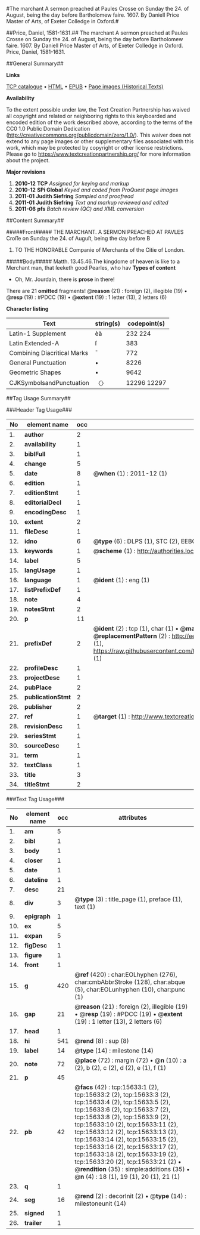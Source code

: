 #The marchant A sermon preached at Paules Crosse on Sunday the 24. of August, being the day before Bartholomew faire. 1607. By Daniell Price Master of Arts, of Exeter Colledge in Oxford.#

##Price, Daniel, 1581-1631.##
The marchant A sermon preached at Paules Crosse on Sunday the 24. of August, being the day before Bartholomew faire. 1607. By Daniell Price Master of Arts, of Exeter Colledge in Oxford.
Price, Daniel, 1581-1631.

##General Summary##

**Links**

[TCP catalogue](http://www.ota.ox.ac.uk/tcp/)  • 
[HTML](http://tei.it.ox.ac.uk/tcp/Texts-HTML/free/A10/A10050.html)  • 
[EPUB](http://tei.it.ox.ac.uk/tcp/Texts-EPUB/free/A10/A10050.epub) • 
[Page images (Historical Texts)](https://historicaltexts.jisc.ac.uk/eebo-99850431e)

**Availability**

To the extent possible under law, the Text Creation Partnership has waived all copyright and related or neighboring rights to this keyboarded and encoded edition of the work described above, according to the terms of the CC0 1.0 Public Domain Dedication (http://creativecommons.org/publicdomain/zero/1.0/). This waiver does not extend to any page images or other supplementary files associated with this work, which may be protected by copyright or other license restrictions. Please go to https://www.textcreationpartnership.org/ for more information about the project.

**Major revisions**

1. __2010-12__ __TCP__ *Assigned for keying and markup*
1. __2010-12__ __SPi Global__ *Keyed and coded from ProQuest page images*
1. __2011-01__ __Judith Siefring__ *Sampled and proofread*
1. __2011-01__ __Judith Siefring__ *Text and markup reviewed and edited*
1. __2011-06__ __pfs__ *Batch review (QC) and XML conversion*

##Content Summary##

#####Front#####
THE MARCHANT. A SERMON PREACHED AT PAVLES Croſſe on Sunday the 24. of Auguſt, being the day before B
1. TO THE HONORABLE Companie of Merchants of the Citie of London.

#####Body#####
Matth. 13.45.46.The kingdome of heaven is like to a Merchant man, that ſeeketh good Pearles, who hav
**Types of content**

  * Oh, Mr. Jourdain, there is **prose** in there!

There are 21 **omitted** fragments! 
 @__reason__ (21) : foreign (2), illegible (19)  •  @__resp__ (19) : #PDCC (19)  •  @__extent__ (19) : 1 letter (13), 2 letters (6)

**Character listing**


|Text|string(s)|codepoint(s)|
|---|---|---|
|Latin-1 Supplement|èà|232 224|
|Latin Extended-A|ſ|383|
|Combining             Diacritical Marks|̄|772|
|General Punctuation|•|8226|
|Geometric Shapes|▪|9642|
|CJKSymbolsandPunctuation|〈〉|12296 12297|

##Tag Usage Summary##

###Header Tag Usage###

|No|element name|occ|attributes|
|---|---|---|---|
|1.|__author__|2||
|2.|__availability__|1||
|3.|__biblFull__|1||
|4.|__change__|5||
|5.|__date__|8| @__when__ (1) : 2011-12 (1)|
|6.|__edition__|1||
|7.|__editionStmt__|1||
|8.|__editorialDecl__|1||
|9.|__encodingDesc__|1||
|10.|__extent__|2||
|11.|__fileDesc__|1||
|12.|__idno__|6| @__type__ (6) : DLPS (1), STC (2), EEBO-CITATION (1), PROQUEST (1), VID (1)|
|13.|__keywords__|1| @__scheme__ (1) : http://authorities.loc.gov/ (1)|
|14.|__label__|5||
|15.|__langUsage__|1||
|16.|__language__|1| @__ident__ (1) : eng (1)|
|17.|__listPrefixDef__|1||
|18.|__note__|4||
|19.|__notesStmt__|2||
|20.|__p__|11||
|21.|__prefixDef__|2| @__ident__ (2) : tcp (1), char (1)  •  @__matchPattern__ (2) : ([0-9\-]+):([0-9IVX]+) (1), (.+) (1)  •  @__replacementPattern__ (2) : http://eebo.chadwyck.com/downloadtiff?vid=$1&page=$2 (1), https://raw.githubusercontent.com/textcreationpartnership/Texts/master/tcpchars.xml#$1 (1)|
|22.|__profileDesc__|1||
|23.|__projectDesc__|1||
|24.|__pubPlace__|2||
|25.|__publicationStmt__|2||
|26.|__publisher__|2||
|27.|__ref__|1| @__target__ (1) : http://www.textcreationpartnership.org/docs/. (1)|
|28.|__revisionDesc__|1||
|29.|__seriesStmt__|1||
|30.|__sourceDesc__|1||
|31.|__term__|1||
|32.|__textClass__|1||
|33.|__title__|3||
|34.|__titleStmt__|2||


###Text Tag Usage###

|No|element name|occ|attributes|
|---|---|---|---|
|1.|__am__|5||
|2.|__bibl__|1||
|3.|__body__|1||
|4.|__closer__|1||
|5.|__date__|1||
|6.|__dateline__|1||
|7.|__desc__|21||
|8.|__div__|3| @__type__ (3) : title_page (1), preface (1), text (1)|
|9.|__epigraph__|1||
|10.|__ex__|5||
|11.|__expan__|5||
|12.|__figDesc__|1||
|13.|__figure__|1||
|14.|__front__|1||
|15.|__g__|420| @__ref__ (420) : char:EOLhyphen (276), char:cmbAbbrStroke (128), char:abque (5), char:EOLunhyphen (10), char:punc (1)|
|16.|__gap__|21| @__reason__ (21) : foreign (2), illegible (19)  •  @__resp__ (19) : #PDCC (19)  •  @__extent__ (19) : 1 letter (13), 2 letters (6)|
|17.|__head__|1||
|18.|__hi__|541| @__rend__ (8) : sup (8)|
|19.|__label__|14| @__type__ (14) : milestone (14)|
|20.|__note__|72| @__place__ (72) : margin (72)  •  @__n__ (10) : a (2), b (2), c (2), d (2), e (1), f (1)|
|21.|__p__|45||
|22.|__pb__|42| @__facs__ (42) : tcp:15633:1 (2), tcp:15633:2 (2), tcp:15633:3 (2), tcp:15633:4 (2), tcp:15633:5 (2), tcp:15633:6 (2), tcp:15633:7 (2), tcp:15633:8 (2), tcp:15633:9 (2), tcp:15633:10 (2), tcp:15633:11 (2), tcp:15633:12 (2), tcp:15633:13 (2), tcp:15633:14 (2), tcp:15633:15 (2), tcp:15633:16 (2), tcp:15633:17 (2), tcp:15633:18 (2), tcp:15633:19 (2), tcp:15633:20 (2), tcp:15633:21 (2)  •  @__rendition__ (35) : simple:additions (35)  •  @__n__ (4) : 18 (1), 19 (1), 20 (1), 21 (1)|
|23.|__q__|1||
|24.|__seg__|16| @__rend__ (2) : decorInit (2)  •  @__type__ (14) : milestoneunit (14)|
|25.|__signed__|1||
|26.|__trailer__|1||
